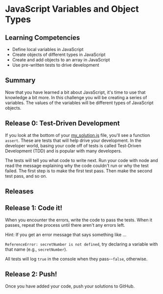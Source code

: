 # JavaScript Variables and Object Types

## Learning Competencies
- Define local variables in JavaScript
- Create objects of different types in JavaScript
- Create and add objects to an array in JavaScript
- Use pre-written tests to drive development

## Summary
Now that you have learned a bit about JavaScript, it's time to use that knowledge a bit more. In this challenge you will be creating a series of variables. The values of the variables will be different types of JavaScript objects.

## Release 0: Test-Driven Development
If you look at the bottom of your [my_solution.js](my_solution.js) file, you'll see a function `assert`. These are tests that will help drive your development. In the developer world, basing your code off of tests is called Test-Driven Development (TDD) and is popular with many developers. 

The tests will tell you what code to write next. Run your code with node and read the message explaining why the code couldn't run or why the test failed. The first step is to make the first test pass. Then make the second test pass, and so on.

## Releases

## Release 1: Code it!
When you encounter the errors, write the code to pass the tests. When it passes, repeat the process until there aren't any errors left.

Hint: If you get an error message that says something like ...

`ReferenceError: secretNumber is not defined`, try declaring a variable with that name (e.g., `secretNumber`).

All tests will log `true` in the console when they pass--`false`, otherwise.

## Release 2: Push!
Once you have added your code, push your solutions to GitHub.
